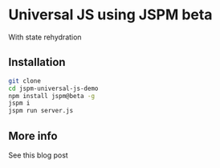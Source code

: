 # Universal JS using JSPM beta

With state rehydration

## Installation

```sh
git clone
cd jspm-universal-js-demo
npm install jspm@beta -g
jspm i
jspm run server.js
```

## More info

See this blog post